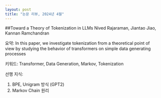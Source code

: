 ```yaml
---
layout: post
title: "논문 리뷰, 2024년 4월"
---
```


##Toward a Theory of Tokenization in LLMs
Nived Rajaraman, Jiantao Jiao, Kannan Ramchandran

요약:  In this paper, we investigate tokenization from a theoretical point of view by studying the behavior of transformers on simple data generating processes

키워드: Transformer, Data Generation, Markov, Tokenization

선행 지식: 

1. BPE, Unigram 방식 (GPT2)
2. Markov Chain 원리
